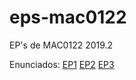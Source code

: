 # eps-mac0122
EP's de MAC0122 2019.2

Enunciados:
 [EP1](http://www.vision.ime.usp.br/~pmiranda/mac122_2s19/page/EPs/EP01/ep01.pdf)
 [EP2](http://www.vision.ime.usp.br/~pmiranda/mac122_2s19/page/EPs/EP02/ep02.pdf)
 [EP3](http://www.vision.ime.usp.br/~pmiranda/mac122_2s19/page/EPs/EP03/ep03.pdf)
